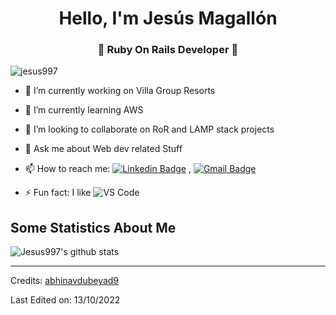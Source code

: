 
<h1 align="center">Hello, I'm Jesús Magallón</h1>
<h3 align="center">🚀 Ruby On Rails Developer 🚀</h3>

<p align="left"> <img src="https://komarev.com/ghpvc/?username=jesus997" alt="jesus997" /> </p>

- 🔭 I’m currently working on Villa Group Resorts
- 🌱 I’m currently learning AWS
- 👯 I’m looking to collaborate on RoR and LAMP stack projects
- 💬 Ask me about Web dev related Stuff
- 📫 How to reach me: [![Linkedin Badge](https://img.shields.io/badge/-LinkedIn-blue?style=flat-square&logo=Linkedin&logoColor=white&link=https://linkedin.com/in/jesus-magallon)](https://linkedin.com/in/jesus-magallon)
, [![Gmail Badge](https://img.shields.io/badge/-Gmail-c14438?style=flat-square&logo=Gmail&logoColor=white&link=mailto:jesus@yosoydev.net)](mailto:jesus@yosoydev.net)

- ⚡ Fun fact: I like ![VS Code](http://img.shields.io/badge/-VS%20Code-007ACC?style=flat-square&logo=visual-studio-code&logoColor=ffffff)

## Some Statistics About Me
![Jesus997's github stats](https://github-readme-stats.vercel.app/api?username=jesus997&include_all_commits=true&count_private=true&show_owner=true&show_icons=true&theme=merko)<br>

----
Credits: [abhinavdubeyad9](https://github.com/abhinavdubeyad9)

Last Edited on: 13/10/2022
